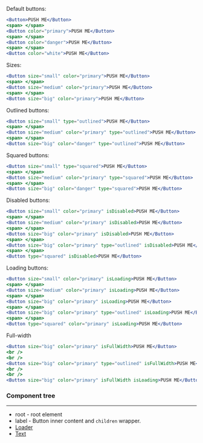 Default buttons:

```jsx
<Button>PUSH ME</Button>
<span> </span>
<Button color="primary">PUSH ME</Button>
<span> </span>
<Button color="danger">PUSH ME</Button>
<span> </span>
<Button color="white">PUSH ME</Button>
```

Sizes:

```jsx
<Button size="small" color="primary">PUSH ME</Button>
<span> </span>
<Button size="medium" color="primary">PUSH ME</Button>
<span> </span>
<Button size="big" color="primary">PUSH ME</Button>
```

Outlined buttons:

```jsx
<Button size="small" type="outlined">PUSH ME</Button>
<span> </span>
<Button size="medium" color="primary" type="outlined">PUSH ME</Button>
<span> </span>
<Button size="big" color="danger" type="outlined">PUSH ME</Button>
```

Squared buttons:

```jsx
<Button size="small" type="squared">PUSH ME</Button>
<span> </span>
<Button size="medium" color="primary" type="squared">PUSH ME</Button>
<span> </span>
<Button size="big" color="danger" type="squared">PUSH ME</Button>
```

Disabled buttons:

```jsx
<Button size="small" color="primary" isDisabled>PUSH ME</Button>
<span> </span>
<Button size="medium" color="primary" isDisabled>PUSH ME</Button>
<span> </span>
<Button size="big" color="primary" isDisabled>PUSH ME</Button>
<span> </span>
<Button size="big" color="primary" type="outlined" isDisabled>PUSH ME</Button>
<span> </span>
<Button type="squared" isDisabled>PUSH ME</Button>
```

Loading buttons:

```jsx
<Button size="small" color="primary" isLoading>PUSH ME</Button>
<span> </span>
<Button size="medium" color="primary" isLoading>PUSH ME</Button>
<span> </span>
<Button size="big" color="primary" isLoading>PUSH ME</Button>
<span> </span>
<Button size="big" color="primary" type="outlined" isLoading>PUSH ME</Button>
<span> </span>
<Button type="squared" color="primary" isLoading>PUSH ME</Button>
```

Full-width

```jsx
<Button size="big" color="primary" isFullWidth>PUSH ME</Button>
<br />
<br />
<Button size="big" color="primary" type="outlined" isFullWidth>PUSH ME</Button>
<br />
<br />
<Button size="big" color="primary" isFullWidth isLoading>PUSH ME</Button>
```

### Component tree

---

-   root - root element
-   label - Button inner content and `children` wrapper.
-   [Loader](#/Loader)
-   [Text](#/typography/Text)
